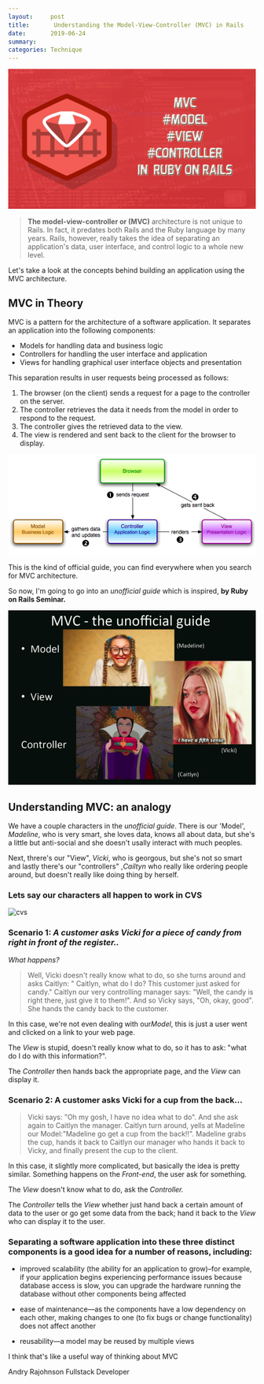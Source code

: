```yaml
---
layout:     post
title:       Understanding the Model-View-Controller (MVC) in Rails
date:       2019-06-24
summary:
categories: Technique
---
```


![mvc](/images/mvc3.jpg)
>**The model-view-controller or (MVC)** architecture is not unique to Rails. In fact, it predates both Rails and the Ruby language by many years. Rails, however, really takes the idea of separating an application's data, user interface, and control logic to a whole new level.

Let's take a look at the concepts behind building an application using the MVC architecture.

## MVC in Theory

MVC is a pattern for the architecture of a software application. It separates an application into the following components:

* Models for handling data and business logic
* Controllers for handling the user interface and application
* Views for handling graphical user interface objects and presentation

This separation results in user requests being processed as follows:

1. The browser (on the client) sends a request for a page to the controller on the server.
2. The controller retrieves the data it needs from the model in order to respond to the request.
3. The controller gives the retrieved data to the view.
4. The view is rendered and sent back to the client for the browser to display.

![mvc](/images/mvc.png)


This is the kind of official guide, you can find everywhere when you search for MVC architecture.

So now, I'm going to go into an *unofficial guide* which is inspired, **by Ruby on Rails Seminar.**

![mvc](/images/mvc2.png)


## Understanding MVC: an analogy

We have a couple characters in the *unofficial guide*. There is our 'Model', *Madeline*, who is very smart, she loves data, knows all about data, but she's a little but anti-social and she doesn't usally interact with much peoples.

Next, threre's our "View", *Vicki*, who is georgous, but she's not so smart and lastly there's our "controllers" ,*Cailtyn* who really like ordering people around, but doesn't really like doing thing by herself.


### Lets say our characters all happen to work in CVS

![cvs](/images/jordan-lomibao-761258-unsplash.jpg)


### Scenario 1: *A customer asks Vicki for a piece of candy from right in front of the register..*

*What happens?*

>Well, Vicki doesn't really know what to do, so she turns around and asks Caitlyn: " Caitlyn, what do I do? This customer just asked for candy."
Caitlyn our very controlling manager says: "Well, the candy is right there, just give it to them!".
And so Vicky says, "Oh, okay, good". She hands the candy back to the customer.

In this case, we're not even dealing with our*Model*, this is just a user went and clicked on a link to your web page.

The *View* is stupid, doesn't really know what to do, so it has to ask: "what do I do with this information?".

The *Controller* then hands back the appropriate page, and the *View* can display it.


### Scenario 2: A customer asks Vicki for a cup from the back...

>Vicki says: "Oh my gosh, I have no idea what to do". And she ask again to Caitlyn the manager.
Caitlyn turn around, yells at Madeline our Model:"Madeline go get a cup from the back!!".
Madeline grabs the cup, hands it back to Caitlyn our manager who hands it back to Vicky, and finally present the cup to the client.

In this case, it slightly more complicated, but basically the idea is pretty similar. Something happens on the *Front-end*, the user ask for something.

The *View* doesn't know what to do, ask the *Controller.*

The *Controller* tells the *View* whether just hand back a certain amount of data to the user or go get some data from the back; hand it back to the
*View* who can display it to the user.


### Separating a software application into these three distinct components is a good idea for a number of reasons, including:

* improved scalability (the ability for an application to grow)–for example, if your application begins experiencing performance issues because database access is slow, you can upgrade the hardware running the database without other components being affected

* ease of maintenance—as the components have a low dependency on each other, making changes to one (to fix bugs or change functionality) does not affect another

* reusability—a model may be reused by multiple views



I think that's like a useful way of thinking about MVC


<footer> Andry Rajohnson Fullstack Developer</footer>
